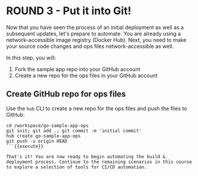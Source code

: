 # ROUND 3 - Put it into Git!

Now that you have seen the process of an initial deployment as well as a subsequent updates, let's prepare to automate. You are already using a network-accessible image registry (Docker Hub). Next, you need to make your source code changes and ops files network-accessible as well.

In this step, you will:
1. Fork the sample app repo into your GitHub account
2. Create a new repo for the ops files in your GitHub account


## Create GitHub repo for ops files
Use the `hub` CLI to create a new repo for the ops files and push the files to GitHub:

```
cd /workspace/go-sample-app-ops
git init; git add .; git commit -m 'initial commit'
hub create go-sample-app-ops
git push -u origin HEAD
```{{execute}}

That's it! You are now ready to begin automating the build & deployment process. Continue to the remaining scenarios in this course to explore a selection of tools for CI/CD automation.
